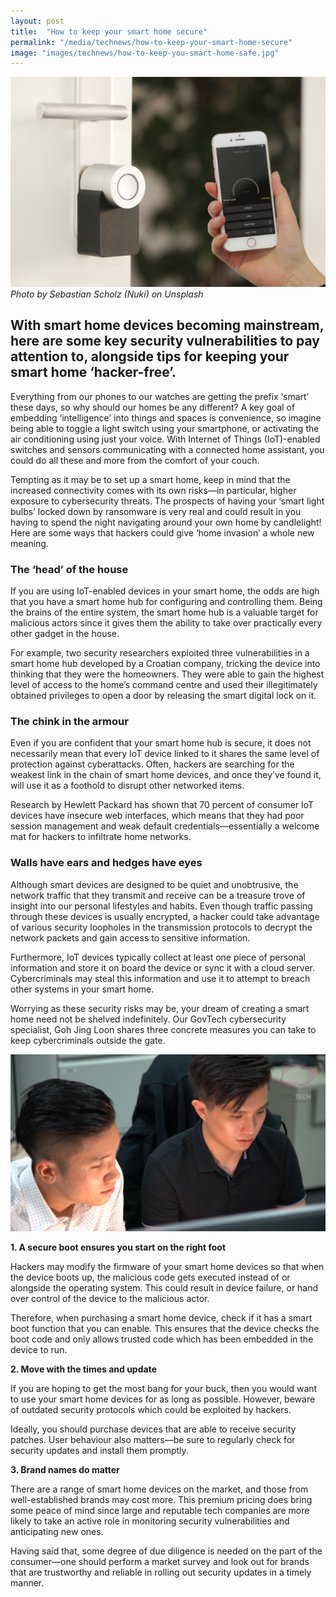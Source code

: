 ```yaml
---
layout: post
title:  "How to keep your smart home secure"
permalink: "/media/technews/how-to-keep-your-smart-home-secure"
image: "images/technews/how-to-keep-you-smart-home-safe.jpg"
---
```


![How to keep your smart home secure](/images/technews/how-to-keep-you-smart-home-safe.jpg)
*Photo by Sebastian Scholz (Nuki) on Unsplash*

With smart home devices becoming mainstream, here are some key security vulnerabilities to pay attention to, alongside tips for keeping your smart home ‘hacker-free’.
---
 
Everything from our phones to our watches are getting the prefix ‘smart’ these days, so why should our homes be any different? A key goal of embedding ‘intelligence’ into things and spaces is convenience, so imagine being able to toggle a light switch using your smartphone, or activating the air conditioning using just your voice. With Internet of Things (IoT)-enabled switches and sensors communicating with a connected home assistant, you could do all these and more from the comfort of your couch.

Tempting as it may be to set up a smart home, keep in mind that the increased connectivity comes with its own risks—in particular, higher exposure to cybersecurity threats. The prospects of having your ‘smart light bulbs’ locked down by ransomware is very real and could result in you having to spend the night navigating around your own home by candlelight! Here are some ways that hackers could give ‘home invasion’ a whole new meaning.

### **The ‘head’ of the house**

If you are using IoT-enabled devices in your smart home, the odds are high that you have a smart home hub for configuring and controlling them. Being the brains of the entire system, the smart home hub is a valuable target for malicious actors since it gives them the ability to take over practically every other gadget in the house. 

For example, two security researchers exploited three vulnerabilities in a smart home hub developed by a Croatian company, tricking the device into thinking that they were the homeowners. They were able to gain the highest level of access to the home’s command centre and used their illegitimately obtained privileges to open a door by releasing the smart digital lock on it. 

### **The chink in the armour**

Even if you are confident that your smart home hub is secure, it does not necessarily mean that every IoT device linked to it shares the same level of protection against cyberattacks. Often, hackers are searching for the weakest link in the chain of smart home devices, and once they’ve found it, will use it as a foothold to disrupt other networked items. 

Research by Hewlett Packard has shown that 70 percent of consumer IoT devices have insecure web interfaces, which means that they had poor session management and weak default credentials—essentially a welcome mat for hackers to infiltrate home networks.

### **Walls have ears and hedges have eyes**

Although smart devices are designed to be quiet and unobtrusive, the network traffic that they transmit and receive can be a treasure trove of insight into our personal lifestyles and habits. Even though traffic passing through these devices is usually encrypted, a hacker could take advantage of various security loopholes in the transmission protocols to decrypt the network packets and gain access to sensitive information.

Furthermore, IoT devices typically collect at least one piece of personal information and store it on board the device or sync it with a cloud server. Cybercriminals may steal this information and use it to attempt to breach other systems in your smart home.

Worrying as these security risks may be, your dream of creating a smart home need not be shelved indefinitely. Our GovTech cybersecurity specialist, Goh Jing Loon shares three concrete measures you can take to keep cybercriminals outside the gate.

![How to keep your smart home secure](/images/technews/how-to-keep-you-smart-home-safe2.jpg)

**1. A secure boot ensures you start on the right foot**

Hackers may modify the firmware of your smart home devices so that when the device boots up, the malicious code gets executed instead of or alongside the operating system. This could result in device failure, or hand over control of the device to the malicious actor.

Therefore, when purchasing a smart home device, check if it has a smart boot function that you can enable. This ensures that the device checks the boot code and only allows trusted code which has been embedded in the device to run.

**2. Move with the times and update**

If you are hoping to get the most bang for your buck, then you would want to use your smart home devices for as long as possible. However, beware of outdated security protocols which could be exploited by hackers.

Ideally, you should purchase devices that are able to receive security patches. User behaviour also matters—be sure to regularly check for security updates and install them promptly. 

**3. Brand names do matter**

There are a range of smart home devices on the market, and those from well-established brands may cost more. This premium pricing does bring some peace of mind since large and reputable tech companies are more likely to take an active role in monitoring security vulnerabilities and anticipating new ones.

Having said that, some degree of due diligence is needed on the part of the consumer—one should perform a market survey and look out for brands that are trustworthy and reliable in rolling out security updates in a timely manner. 

